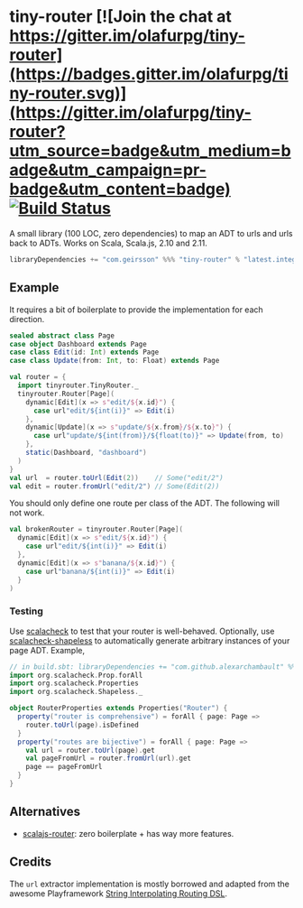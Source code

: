 tiny-router [![Join the chat at https://gitter.im/olafurpg/tiny-router](https://badges.gitter.im/olafurpg/tiny-router.svg)](https://gitter.im/olafurpg/tiny-router?utm_source=badge&utm_medium=badge&utm_campaign=pr-badge&utm_content=badge) [![Build Status](https://travis-ci.org/olafurpg/tiny-router.svg?branch=master)](https://travis-ci.org/olafurpg/tiny-router)
===========
A small library (100 LOC, zero dependencies) to map an ADT to urls and urls back to ADTs.
Works on Scala, Scala.js, 2.10 and 2.11.

```scala
libraryDependencies += "com.geirsson" %%% "tiny-router" % "latest.integration"
```

## Example

It requires a bit of boilerplate to provide the implementation for each direction.

```scala
sealed abstract class Page
case object Dashboard extends Page
case class Edit(id: Int) extends Page
case class Update(from: Int, to: Float) extends Page

val router = {
  import tinyrouter.TinyRouter._
  tinyrouter.Router[Page](
    dynamic[Edit](x => s"edit/${x.id}") {
      case url"edit/${int(i)}" => Edit(i)
    },
    dynamic[Update](x => s"update/${x.from}/${x.to}") {
      case url"update/${int(from)}/${float(to)}" => Update(from, to)
    },
    static(Dashboard, "dashboard")
  )
}
val url  = router.toUrl(Edit(2))    // Some("edit/2")
val edit = router.fromUrl("edit/2") // Some(Edit(2))
```

You should only define one route per class of the ADT. The following will not work.
```scala
val brokenRouter = tinyrouter.Router[Page](
  dynamic[Edit](x => s"edit/${x.id}") {
    case url"edit/${int(i)}" => Edit(i)
  },
  dynamic[Edit](x => s"banana/${x.id}") {
    case url"banana/${int(i)}" => Edit(i)
  }
)
```
### Testing

Use [scalacheck](https://scalacheck.org/) to test that your router is
well-behaved.  Optionally, use
[scalacheck-shapeless](https://github.com/alexarchambault/scalacheck-shapeless)
to automatically generate arbitrary instances of your page ADT. Example,

```scala
// in build.sbt: libraryDependencies += "com.github.alexarchambault" %%% "scalacheck-shapeless_1.13" % "VERSION" % "test"
import org.scalacheck.Prop.forAll
import org.scalacheck.Properties
import org.scalacheck.Shapeless._

object RouterProperties extends Properties("Router") {
  property("router is comprehensive") = forAll { page: Page =>
    router.toUrl(page).isDefined
  }
  property("routes are bijective") = forAll { page: Page =>
    val url = router.toUrl(page).get
    val pageFromUrl = router.fromUrl(url).get
    page == pageFromUrl
  }
}
```

## Alternatives

* [scalajs-router](https://github.com/japgolly/scalajs-react/blob/master/doc/ROUTER.md): zero boilerplate + has way more features.

## Credits
The `url` extractor implementation is mostly borrowed and adapted from the awesome
Playframework [String Interpolating Routing DSL](https://www.playframework.com/documentation/2.5.x/ScalaSirdRouter).

